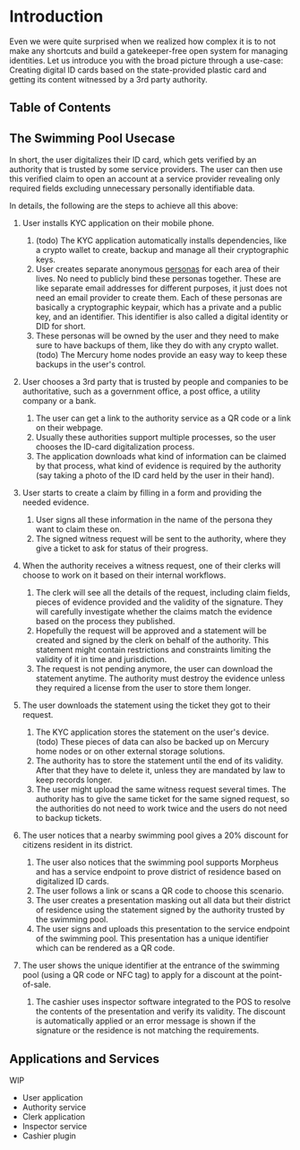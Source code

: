 # Introduction

Even we were quite surprised when we realized how complex it is to not make any shortcuts and build a gatekeeper-free open system for managing identities. Let us introduce you with the broad picture through a use-case: Creating digital ID cards based on the state-provided plastic card and getting its content witnessed by a 3rd party authority.

## Table of Contents

## The Swimming Pool Usecase

In short, the user digitalizes their ID card, which gets verified by an authority that is trusted by some service providers. The user can then use this verified claim to open an account at a service provider revealing only required fields excluding unnecessary personally identifiable data.

In details, the following are the steps to achieve all this above:

1. User installs KYC application on their mobile phone.
   1. (todo) The KYC application automatically installs dependencies, like a crypto wallet to create,
   backup and manage all their cryptographic keys.
   2. User creates separate anonymous [personas](glossary#Persona) for each area of their lives. No need to publicly bind these personas together. These are like separate email addresses for different purposes, it just does not need an email provider to create them. Each of these personas are basically a cryptographic keypair, which has a private and a public key, and an identifier. This identifier is also called a digital identity or DID for short.
   3. These personas will be owned by the user and they need to make sure to have backups of them, like they do with any crypto wallet. (todo) The Mercury home nodes provide an easy way to keep these backups in the user's control.

2. User chooses a 3rd party that is trusted by people and companies to be authoritative, such as a government office, a post office, a utility company or a bank.
   1. The user can get a link to the authority service as a QR code or a link on their webpage.
   2. Usually these authorities support multiple processes, so the user chooses the ID-card digitalization process.
   3. The application downloads what kind of information can be claimed by that process, what kind of evidence is required by the authority (say taking a photo of the ID card held by the user in their hand).

3. User starts to create a claim by filling in a form and providing the needed evidence.
   1. User signs all these information in the name of the persona they want to claim these on.
   2. The signed witness request will be sent to the authority, where they give a ticket to ask for status of their progress.

4. When the authority receives a witness request, one of their clerks will choose to work on it based on their internal workflows.
   1. The clerk will see all the details of the request, including claim fields, pieces of evidence provided and the validity of the signature. They will carefully investigate whether the claims match the evidence based on the process they published.
   2. Hopefully the request will be approved and a statement will be created and signed by the clerk on behalf of the authority. This statement might contain restrictions and constraints limiting the validity of it in time and jurisdiction.
   3. The request is not pending anymore, the user can download the statement anytime. The authority must destroy the evidence unless they required a license from the user to store them longer.

5. The user downloads the statement using the ticket they got to their request.
   1. The KYC application stores the statement on the user's device. (todo) These pieces of data can also be backed up on Mercury home nodes or on other external storage solutions.
   2. The authority has to store the statement until the end of its validity. After that they have to delete it, unless they are mandated by law to keep records longer.
   3. The user might upload the same witness request several times. The authority has to give the same ticket for the same signed request, so the authorities do not need to work twice and the users do not need to backup tickets.

6. The user notices that a nearby swimming pool gives a 20% discount for citizens resident in its district.
   1. The user also notices that the swimming pool supports Morpheus and has a service endpoint to prove district of residence based on digitalized ID cards.
   2. The user follows a link or scans a QR code to choose this scenario.
   3. The user creates a presentation masking out all data but their district of residence using the statement signed by the authority trusted by the swimming pool.
   4. The user signs and uploads this presentation to the service endpoint of the swimming pool. This presentation has a unique identifier which can be rendered as a QR code.

7. The user shows the unique identifier at the entrance of the swimming pool (using a QR code or NFC tag) to apply for a discount at the point-of-sale.
   1. The cashier uses inspector software integrated to the POS to resolve the contents of the presentation and verify its validity. The discount is automatically applied or an error message is shown if the signature or the residence is not matching the requirements.

## Applications and Services

WIP

- User application
- Authority service
- Clerk application
- Inspector service
- Cashier plugin
